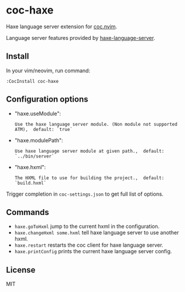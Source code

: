 # coc-haxe

Haxe language server extension for [coc.nvim](https://github.com/neoclide/coc.nvim).

Language server features provided by [haxe-language-server](https://github.com/vshaxe/haxe-language-server).

## Install

In your vim/neovim, run command:

```
:CocInstall coc-haxe
```

## Configuration options

- "haxe.useModule":

      Use the haxe language server module. (Non module not supported ATM),  default: `true`

- "haxe.modulePath":

      Use haxe language server module at given path.,  default: `../bin/server`

- "haxe.hxml":

      The HXML file to use for building the project.,  default: `build.hxml`


Trigger completion in `coc-settings.json` to get full list of options.

## Commands

- `haxe.goToHxml` jump to the current hxml in the configuration. 
- `haxe.changeHxml some.hxml` tell haxe language server to use another hxml.
- `haxe.restart` restarts the coc client for haxe language server. 
- `haxe.printConfig` prints the current haxe language server config. 

## License

MIT
